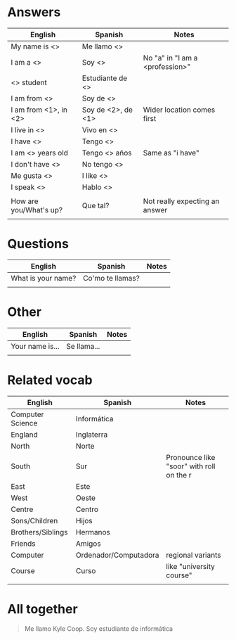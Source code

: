 # Answers
| English                | Spanish            | Notes                             |
| ---------------------- | ------------------ | --------------------------------- |
| My name is <>          | Me llamo <>        |                                   |
| I am a <>              | Soy <>             | No "a" in "I am a \<profession\>" |
| <> student             | Estudiante de <>   |                                   |
| I am from <>           | Soy de <>          |                                   |
| I am from <1>, in <2>  | Soy de <2>, de <1> | Wider location comes first        |
| I live in <>           | Vivo en <>         |                                   |
| I have <>              | Tengo <>           |                                   |
| I am <> years old      | Tengo <> años      | Same as "i have"                  |
| I don't have <>        | No tengo <>        |                                   |
| Me gusta <>            | I like <>          |                                   |
| I speak <>             | Hablo <>           |                                   |
|                        |                    |                                   |
| How are you/What's up? | Que tal?           | Not really expecting an answer    |
|                        |                    |                                   |
# Questions
| English            | Spanish          | Notes |
| ------------------ | ---------------- | ----- |
| What is your name? | Co'mo te llamas? |       |
|                    |                  |       |
# Other
| English         | Spanish     | Notes |
| --------------- | ----------- | ----- |
| Your name is... | Se llama... |       |
|                 |             |       |
# Related vocab
| English           | Spanish               | Notes                                    |
| ----------------- | --------------------- | ---------------------------------------- |
| Computer Science  | Informática           |                                          |
| England           | Inglaterra            |                                          |
| North             | Norte                 |                                          |
| South             | Sur                   | Pronounce like "soor" with roll on the r |
| East              | Este                  |                                          |
| West              | Oeste                 |                                          |
| Centre            | Centro                |                                          |
| Sons/Children     | Hijos                 |                                          |
| Brothers/Siblings | Hermanos              |                                          |
| Friends           | Amigos                |                                          |
| Computer          | Ordenador/Computadora | regional variants                        |
| Course            | Curso                 | like "university course"                 |
|                   |                       |                                          |
# All together
> Me llamo Kyle Coop. Soy estudiante de informática 